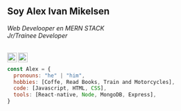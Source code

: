 <h2>Soy Alex Ivan Mikelsen</h2>
<p><em>Web Develooper en MERN STACK</br>Jr/Trainee Developer
</em></p>

<br/>
<a href="https://www.linkedin.com/in/alex-ivan-mikelsen-807bb6165/">
  <img align="left" alt="Linkedin" width="22px" src="https://cdn.jsdelivr.net/npm/simple-icons@v3/icons/linkedin.svg" />
</a>
<a href="https://www.instagram.com/alex_mikelsen/?hl=es">
  <img align="left" alt="Instagram" width="22px" src="https://cdn.jsdelivr.net/npm/simple-icons@v3/icons/instagram.svg" />
</a>
<br/>

```javascript
const Alex = {
  pronouns: "he" | "him",
  hobbies: [Coffe, Read Books, Train and Motorcycles],
  code: [Javascript, HTML, CSS],
  tools: [React-native, Node, MongoDB, Express],
}
```

<!--
**AlexIvanMikelsen/AlexIvanMikelsen** is a ✨ _special_ ✨ repository because its `README.md` (this file) appears on your GitHub profile.

Here are some ideas to get you started:

- 🔭 I’m currently working on ...
- 🌱 I’m currently learning ...
- 👯 I’m looking to collaborate on ...
- 🤔 I’m looking for help with ...
- 💬 Ask me about ...
- 📫 How to reach me: ...
- 😄 Pronouns: ...
- ⚡ Fun fact: ...
-->
